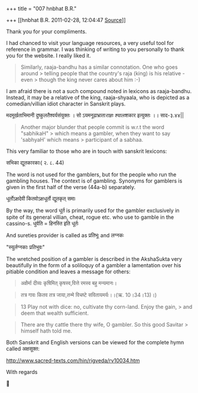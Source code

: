 +++
title = "007 hnbhat B.R."

+++
[[hnbhat B.R.	2011-02-28, 12:04:47 [Source](https://groups.google.com/g/samskrita/c/Y5OY0vygWmo)]]



  
Thank you for your compliments.  

  

I had chanced to visit your language resources, a very useful tool for reference in grammar. I was thinking of writing to you personally to thank you for the website. I really liked it.

  



> Similarly, raaja-bandhu has a similar connotation. One who goes around > telling people that the country's raja (king) is his relative - even > though the king never cares about him :-)  
>   

  

I am afraid there is not a such compound noted in lexicons as raaja-bandhu. Instead, it may be a relative of the king, raaja-shyaala, who is depicted as a comedian/villian idiot character in Sanskrit plays.

  

मदमूर्खताभिमानी दुष्कुलतैश्वर्यसंयुक्तः । सो ऽयमनूढाभ्राता*राज्ञः श्यालः*शकार इत्युक्तः ।। साद-३.४४\|\|

  



> Another major blunder that people commit is w.r.t the word "sabhikaH" > which means a gambler, when they want to say 'sabhyaH' which means > participant of a sabhaa.  
>   



This very familiar to those who are in touch with sanskrit lexicons:

  
सभिका द्यूतकारकाः( २. ८. 44)  

  

The word is not used for the gamblers, but for the people who run the gambling houses. The context is of gambling. Synonyms for gamblers is given in the first half of the verse (44a-b) separately.

  

धूर्तोऽक्षदेवी कितवोऽक्षधूर्तो द्यूतकृत् समाः  

  

By the way, the word धूर्त is primarily used for the gambler exclusively in spite of its general villian, cheat, rogue etc. who use to gamble in the cassino-s. धुर्वति = हिनस्ति इति धूर्तः

  

And sureties provider is called as प्रतिभूः and लग्नकः

  
"स्युर्लग्नकाः प्रतिभुवः"  

  

The wretched position of a gambler is described in the AkshaSukta very beautifully in the form of a soliloquy of a gambler a lamentation over his pitiable condition and leaves a message for others:

  

> अक्षैर्मा दीव्यः कृषिमित् कृषस्व,वित्ते रमस्व बहु मन्यमानः।

> तत्र गावः कितव तत्र जाया,तन्मे विचष्टे सवितायमर्यः।।(ऋ. 10।34।13)।)

>   

> 13 Play not with dice: no, cultivate thy corn-land. Enjoy the gain, > and deem that wealth sufficient.

> There are thy cattle there thy wife, O gambler. So this good Savitar > himself hath told me.

  

Both Sanskrit and English versions can be viewed for the complete hymn called अक्षसूक्त:

  

<http://www.sacred-texts.com/hin/rigveda/rv10034.htm>

  

With regards

  



